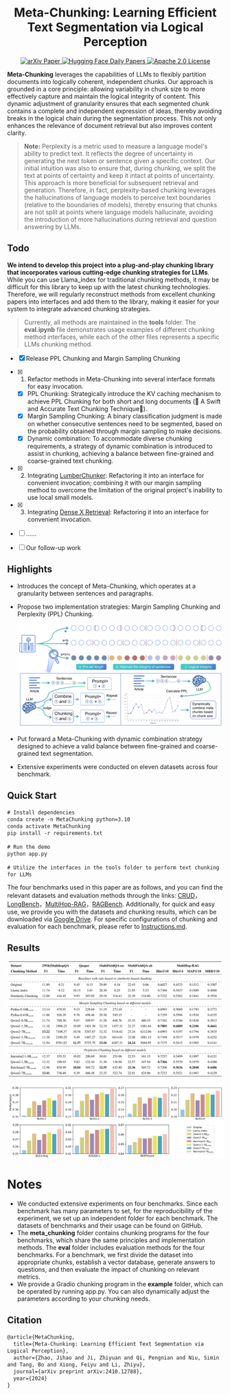 
<h1 align="center">
    Meta-Chunking: Learning Efficient Text Segmentation via Logical Perception
</h1>
<p align="center">
    <a href="https://arxiv.org/abs/2410.12788">
        <img alt="arXiv Paper" src="https://img.shields.io/badge/arXiv-Paper-b31b1b.svg?logo=arxiv">
    </a>
    <a href="https://huggingface.co/papers/2410.12788">
        <img alt="Hugging Face Daily Papers" src="https://img.shields.io/badge/Hugging_Face-Paper.svg?logo=huggingface">
    </a>
    <a href="https://opensource.org/license/apache-2-0">
        <img alt="Apache 2.0 License" src="https://img.shields.io/badge/License-Apache_2.0-4285f4.svg?logo=apache">
    </a>
</p>

**Meta-Chunking** leverages the capabilities of LLMs to flexibly partition documents into logically coherent, independent chunks. Our approach is grounded in a core principle: allowing variability in chunk size to more effectively capture and maintain the logical integrity of content. This dynamic adjustment of granularity ensures that each segmented chunk contains a complete and independent expression of ideas, thereby avoiding breaks in the logical chain during the segmentation process. This not only enhances the relevance of document retrieval but also improves content clarity.

> **Note:** Perplexity is a metric used to measure a language model's ability to predict text. It reflects the degree of uncertainty in generating the next token or sentence given a specific context. Our initial intuition was also to ensure that, during chunking, we split the text at points of certainty and keep it intact at points of uncertainty. This approach is more beneficial for subsequent retrieval and generation. Therefore, in fact, perplexity-based chunking leverages the hallucinations of language models to perceive text boundaries (relative to the boundaries of models), thereby ensuring that chunks are not split at points where language models hallucinate, avoiding the introduction of more hallucinations during retrieval and question answering by LLMs.

## Todo

**We intend to develop this project into a plug-and-play chunking library that incorporates various cutting-edge chunking strategies for LLMs**. While you can use Llama_index for traditional chunking methods, it may be difficult for this library to keep up with the latest chunking technologies. Therefore, we will regularly reconstruct methods from excellent chunking papers into interfaces and add them to the library, making it easier for your system to integrate advanced chunking strategies.

> Currently, all methods are maintained in the **tools** folder. The **eval.ipynb** file demonstrates usage examples of different chunking method interfaces, while each of the other files represents a specific LLMs chunking method.

- [x] Release PPL Chunking and Margin Sampling Chunking
- [x] 1. Refactor methods in Meta-Chunking into several interface formats for easy invocation.
    - [x] PPL Chunking: Strategically introduce the KV caching mechanism to achieve PPL Chunking for both short and long documents (🚀 A Swift and Accurate Text Chunking Technique🌟). 
    - [x] Margin Sampling Chunking: A binary classification judgment is made on whether consecutive sentences need to be segmented, based on the probability obtained through margin sampling to make decisions.
    - [x] Dynamic combination: To accommodate diverse chunking requirements, a strategy of dynamic combination is introduced to assist in chunking, achieving a balance between fine-grained and coarse-grained text chunking.
- [x] 2. Integrating [LumberChunker](https://github.com/joaodsmarques/LumberChunker): Refactoring it into an interface for convenient invocation; combining it with our margin sampling method to overcome the limitation of the original project's inability to use local small models.
- [x] 3. Integrating [Dense X Retrieval](https://github.com/chentong0/factoid-wiki): Refactoring it into an interface for convenient invocation.
- [ ] ......
- [ ] Our follow-up work


## Highlights

- Introduces the concept of Meta-Chunking, which operates at a granularity between sentences and paragraphs.

- Propose two implementation strategies: Margin Sampling Chunking and Perplexity (PPL) Chunking.

  ![Framework](images/figure2.png)

- Put forward a Meta-Chunking with dynamic combination strategy designed to achieve a valid balance between fine-grained and coarse-grained text segmentation.

- Extensive experiments were conducted on eleven datasets across four benchmark.

## Quick Start

```
# Install dependencies
conda create -n MetaChunking python=3.10
conda activate MetaChunking
pip install -r requirements.txt

# Run the demo
python app.py

# Utilize the interfaces in the tools folder to perform text chunking for LLMs
```
The four benchmarks used in this paper are as follows, and you can find the relevant datasets and evaluation methods through the links: [CRUD](https://github.com/IAAR-Shanghai/CRUD_RAG)，[LongBench](https://github.com/THUDM/LongBench)，[MultiHop-RAG](https://github.com/yixuantt/MultiHop-RAG)，[RAGBench](https://github.com/rudaoshi/RAG-Bench). Additionally, for quick and easy use, we provide you with the datasets and chunking results, which can be downloaded via [Google Drive](https://drive.google.com/file/d/1nUPV6hSOZHhlakmlDFPpdBCmLjI5tB_a/view?usp=drive_link). For specific configurations of chunking and evaluation for each benchmark, please refer to [Instructions.md](https://github.com/IAAR-Shanghai/Meta-Chunking/blob/main/Instructions.md).

## Results

![Main result](images/figure3.png)

![Two PPL Chunking strategies](images/figure4.jpg)

# Notes

- We conducted extensive experiments on four benchmarks. Since each benchmark has many parameters to set, for the reproducibility of the experiment, we set up an independent folder for each benchmark. The datasets of benchmarks and their usage can be found on GitHub.
- The **meta_chunking** folder contains chunking programs for the four benchmarks, which share the same principles and implementation methods. The **eval** folder includes evaluation methods for the four benchmarks. For a benchmark, we first divide the dataset into appropriate chunks, establish a vector database, generate answers to questions, and then evaluate the impact of chunking on relevant metrics.
- We provide a Gradio chunking program in the **example** folder, which can be operated by running app.py. You can also dynamically adjust the parameters according to your chunking needs.


## Citation

```
@article{MetaChunking,
  title={Meta-Chunking: Learning Efficient Text Segmentation via Logical Perception},
  author={Zhao, Jihao and Ji, Zhiyuan and Qi, Pengnian and Niu, Simin and Tang, Bo and Xiong, Feiyu and Li, Zhiyu},
  journal={arXiv preprint arXiv:2410.12788},
  year={2024}
}
```

